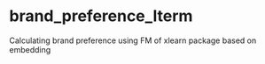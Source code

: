 # brand_preference_lterm
Calculating brand preference using FM of xlearn package based on embedding 
